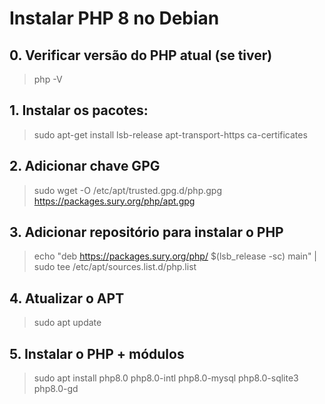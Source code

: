# Instalar PHP 8 no Debian

## 0. Verificar versão do PHP atual (se tiver)
>php -V

## 1. Instalar os pacotes:
>sudo apt-get install lsb-release apt-transport-https ca-certificates
## 2. Adicionar chave GPG 
>sudo wget -O /etc/apt/trusted.gpg.d/php.gpg https://packages.sury.org/php/apt.gpg
## 3. Adicionar repositório para instalar o PHP
>echo "deb https://packages.sury.org/php/ $(lsb_release -sc) main" | sudo tee /etc/apt/sources.list.d/php.list
## 4. Atualizar o APT
>sudo apt update
## 5. Instalar o PHP + módulos
>sudo apt install php8.0 php8.0-intl php8.0-mysql php8.0-sqlite3 php8.0-gd
